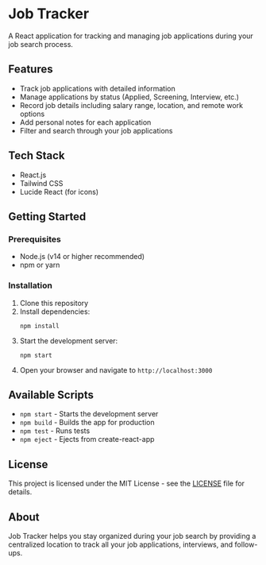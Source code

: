 # Job Tracker

A React application for tracking and managing job applications during your job search process.

## Features

- Track job applications with detailed information
- Manage applications by status (Applied, Screening, Interview, etc.)
- Record job details including salary range, location, and remote work options
- Add personal notes for each application
- Filter and search through your job applications

## Tech Stack

- React.js
- Tailwind CSS
- Lucide React (for icons)

## Getting Started

### Prerequisites

- Node.js (v14 or higher recommended)
- npm or yarn

### Installation

1. Clone this repository
2. Install dependencies:
   ```
   npm install
   ```
3. Start the development server:
   ```
   npm start
   ```
4. Open your browser and navigate to `http://localhost:3000`

## Available Scripts

- `npm start` - Starts the development server
- `npm build` - Builds the app for production
- `npm test` - Runs tests
- `npm eject` - Ejects from create-react-app

## License

This project is licensed under the MIT License - see the [LICENSE](LICENSE) file for details.

## About

Job Tracker helps you stay organized during your job search by providing a centralized location to track all your job applications, interviews, and follow-ups.
